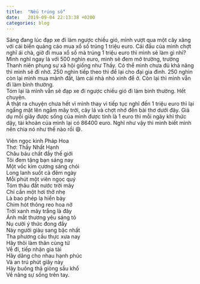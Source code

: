 ```yaml
---
title:  "Nếu trúng số"
date:   2019-09-04 22:13:38 +0200
categories: blog
---
```

Sáng đang lúc đạp xe đi làm ngược chiều gió, mình vượt qua một cây xăng với cái biển quảng cáo mua xổ số trúng 1 triệu euro. Cái đầu của mình chợt nghĩ ái chà, giờ đi mua xổ số mà trúng 1 triệu euro thì mình sẽ làm gì nhỉ? Mình nghĩ ngay là với 500 nghìn euro, mình sẽ đem mở trường, trường Thanh niên phụng sự xã hội giống như Thầy. Có thể mình chưa đủ khả năng thì mình sẽ đi nhờ. 250 nghìn tiếp theo thì để lại cho đại gia đình. 250 nghìn còn lại mình mua mảnh đất, làm cái nhà nhỏ xinh để ở. Còn lại thì mình vẫn đi làm bình thường.  
Tóm lại là mình vẫn sẽ đạp xe đi ngược chiều gió đi làm bình thường. Hết chuyện.  
À thật ra chuyện chưa hết vì mình thay vì tiếp tục nghĩ đến 1 triệu euro thì lại ngẩng mặt lên ngắm mây trời, cây lá và chợt nhớ đến bài thơ dưới đây. Giả dụ mỗi giây được sống của mình được tính là 1 euro thì mỗi ngày khi thức dậy, tài khoản của mình lại có 86400 euro. Nghĩ như vậy thì mình biết mình nên chia nó như thế nào rồi :smile:.  

Viên ngọc kinh Pháp Hoa  
Thơ: Thầy Nhất Hạnh  
Châu báu chất đầy thế giới  
Tôi đem tặng bạn sáng nay  
Một vốc kim cương sáng chói  
Long lanh suốt cả đêm ngày  
Mỗi phút một viên ngọc quý  
Tóm thâu đất nước trời mây  
Chỉ cần một hơi thở nhẹ  
Là bao phép lạ hiển bày  
Chim hót thông reo hoa nở  
Trời xanh mây trắng là đây  
Ánh mắt thương yêu sáng tỏ  
Nụ cười ý thức đong đầy  
Này người giàu sang bậc nhất  
Tha phương cầu thực xưa nay  
Hãy thôi làm thân cùng tử  
Về đi, tiếp nhận gia tài  
Hãy dâng cho nhau hạnh phúc  
Và an trú phút giây này  
Hãy buông thả giòng sầu khổ  
Về nâng sự sống trên tay.
